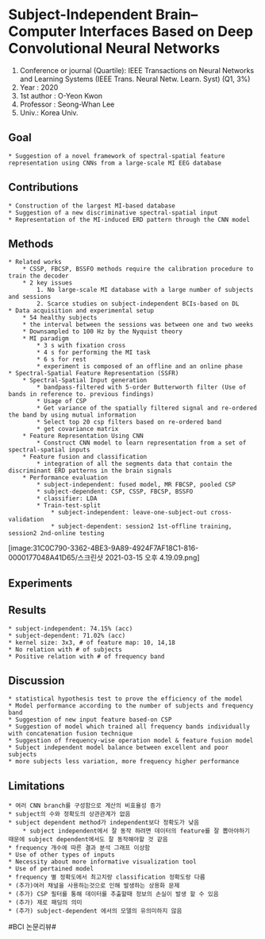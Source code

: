 # Subject-Independent Brain–Computer Interfaces Based on Deep Convolutional Neural Networks

1. Conference or journal (Quartile): IEEE Transactions on Neural Networks and Learning Systems (IEEE Trans. Neural Netw. Learn. Syst) (Q1, 3%)
2. Year : 2020
3. 1st author : O-Yeon Kwon
4. Professor : Seong-Whan Lee
5. Univ.: Korea Univ.

## Goal

    * Suggestion of a novel framework of spectral-spatial feature representation using CNNs from a large-scale MI EEG database

## Contributions

    * Construction of the largest MI-based database
    * Suggestion of a new discriminative spectral-spatial input
    * Representation of the MI-induced ERD pattern through the CNN model

## Methods

    * Related works
    	* CSSP, FBCSP, BSSFO methods require the calibration procedure to train the decoder
    	* 2 key issues
    		1. No large-scale MI database with a large number of subjects and sessions
    		2. Scarce studies on subject-independent BCIs-based on DL
    * Data acquisition and experimental setup
    	* 54 healthy subjects
    	* the interval between the sessions was between one and two weeks
    	* Downsampled to 100 Hz by the Nyquist theory
    	* MI paradigm
    		* 3 s with fixation cross
    		* 4 s for performing the MI task
    		* 6 s for rest
    		* experiment is composed of an offline and an online phase
    * Spectral-Spatial Feature Representation (SSFR)
    	* Spectral-Spatial Input generation
    		* bandpass-filtered with 5-order Butterworth filter (Use of bands in reference to. previous findings)
    		* Usage of CSP
    		* Get variance of the spatially filtered signal and re-ordered the band by using mutual information
    		* Select top 20 csp filters based on re-ordered band
    		* get covariance matrix
    	* Feature Representation Using CNN
    		* Construct CNN model to learn representation from a set of spectral-spatial inputs
    	* Feature fusion and classification
    		* integration of all the segments data that contain the discriminant ERD patterns in the brain signals
    	* Performance evaluation
    		* subject-independent: fused model, MR FBCSP, pooled CSP
    		* subject-dependent: CSP, CSSP, FBCSP, BSSFO
    		* classifier: LDA
    		* Train-test-split
    			* subject-independent: leave-one-subject-out cross-validation
    			* subject-dependent: session2 1st-offline training, session2 2nd-online testing

[image:31C0C790-3362-4BE3-9A89-4924F7AF18C1-816-0000177048A41D65/스크린샷 2021-03-15 오후 4.19.09.png]

## Experiments

## Results

    * subject-independent: 74.15% (acc)
    * subject-dependent: 71.02% (acc)
    * kernel size: 3x3, # of feature map: 10, 14,18
    * No relation with # of subjects
    * Positive relation with # of frequency band

## Discussion

    * statistical hypothesis test to prove the efficiency of the model
    * Model performance according to the number of subjects and frequency band
    * Suggestion of new input feature based-on CSP
    * Suggestion of model which trained all frequency bands individually with concatenation fusion technique
    * Suggestion of frequency-wise operation model & feature fusion model
    * Subject independent model balance between excellent and poor subjects
    * more subjects less variation, more frequency higher performance

## Limitations

    * 여러 CNN branch를 구성함으로 계산의 비효율성 증가
    * subject의 수와 정확도의 상관관계가 없음
    * subject dependent method가 independent보다 정확도가 낮음
    	* subject independent에서 잘 동작 하려면 데이터의 feature를 잘 뽑아야하기 때문에 subject dependent에서도 잘 동작해야할 것 같음
    * frequency 개수에 따른 결과 분석 그래프 이상함
    * Use of other types of inputs
    * Necessity about more informative visualization tool
    * Use of pertained model
    * frequency 별 정확도에서 최고치랑 classification 정확도랑 다름
    * (추가)여러 채널을 사용하는것으로 인해 발생하는 상용화 문제
    * (추가) CSP 필터를 통해 데이터를 추출할때 정보의 손실이 발생 할 수 있음
    * (추가) 제로 패딩의 의미
    * (추가) subject-dependent 에서의 모델의 유의미하지 않음

#BCI 논문리뷰#
